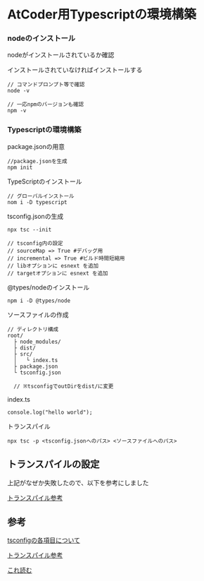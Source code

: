 # AtCoder用Typescriptの環境構築

### nodeのインストール

nodeがインストールされているか確認

インストールされていなければインストールする

```
// コマンドプロンプト等で確認
node -v

// 一応npmのバージョンも確認
npm -v
```

### Typescriptの環境構築

package.jsonの用意

```
//package.jsonを生成
npm init
```

TypeScriptのインストール

```
// グローバルインストール
nom i -D typescript
```

tsconfig.jsonの生成

```
npx tsc --init

// tsconfig内の設定
// sourceMap => True #デバッグ用
// incremental => True #ビルド時間短縮用
// libオプションに esnext を追加
// targetオプションに esnext を追加
```

@types/nodeのインストール
```
npm i -D @types/node
```

ソースファイルの作成
```
// ディレクトリ構成
root/
  ├ node_modules/
  ├ dist/
  ├ src/
  │   └ index.ts
  ├ package.json
  └ tsconfig.json

  // ※tsconfigでoutDirをdist/に変更
```

index.ts
```
console.log("hello world");
```

トランスパイル
```
npx tsc -p <tsconfig.jsonへのパス> <ソースファイルへのパス>
```

## トランスパイルの設定


上記がなぜか失敗したので、以下を参考にしました

[トランスパイル参考](https://qiita.com/Yuu_tsm/items/2676a7bc5ad4fe374a18)


## 参考

[tsconfigの各項目について](https://qiita.com/ryokkkke/items/390647a7c26933940470)

[トランスパイル参考](https://qiita.com/Yuu_tsm/items/2676a7bc5ad4fe374a18)

[これ読む](https://qiita.com/cosocaf/items/255003ecec1d3badfc7b)